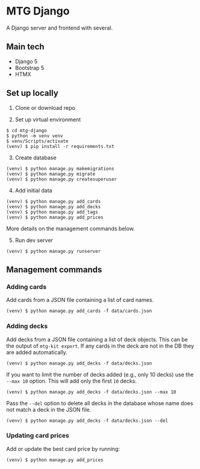 # MTG Django

A Django server and frontend with several.


## Main tech

- Django 5
- Bootstrap 5
- HTMX


## Set up locally

1. Clone or download repo

2. Set up virtual environment

```
$ cd mtg-django
$ python -m venv venv
$ venv/Scripts/activate
(venv) $ pip install -r requirements.txt
```

3. Create database

```
(venv) $ python manage.py makemigrations
(venv) $ python manage.py migrate
(venv) $ python manage.py createsuperuser
```

4. Add initial data

```
(venv) $ python manage.py add_cards
(venv) $ python manage.py add_decks
(venv) $ python manage.py add_tags
(venv) $ python manage.py add_prices
```

More details on the management commands below.

5. Run dev server

```
(venv) $ python manage.py runserver
```

## Management commands

### Adding cards

Add cards from a JSON file containing a list of card names.

```
(venv) $ python manage.py add_cards -f data/cards.json
```


### Adding decks

Add decks from a JSON file containing a list of deck objects. This can be the output of `mtg-kit export`. If any cards in the deck are not in the DB they are added automatically.

```
(venv) $ python manage.py add_decks -f data/decks.json
```

If you want to limit the number of decks added (e.g., only 10 decks) use the `--max 10` option. This will add only the first `10` decks.

```
(venv) $ python manage.py add_decks -f data/decks.json --max 10
```

Pass the `--del` option to delete all decks in the database whose name does not match a deck in the JSON file.

```
(venv) $ python manage.py add_decks -f data/decks.json --del
```

### Updating card prices

Add or update the best card price by running:

```
(venv) $ python manage.py add_prices
```
